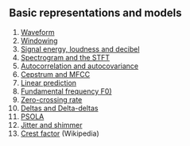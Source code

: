 ## Basic representations and models

1.  [Waveform](Waveform.ipynb) <!-- checked and updated -->
2.  [Windowing](Windowing.md)
3.  [Signal energy, loudness and decibel](Signal_energy_loudness_and_decibel.md)
4.  [Spectrogram and the STFT](Spectrogram_and_the_STFT.md)
5.  [Autocorrelation and autocovariance](Autocorrelation_and_autocovariance.md)
6.  [Cepstrum and MFCC](Cepstrum_and_MFCC.md)
7.  [Linear prediction](Linear_prediction.md)
8.  [Fundamental frequency F0)](Fundamental_frequency_F0.ipynb)
9.  [Zero-crossing rate](Zero-crossing_rate.md)
10. [Deltas and Delta-deltas](Deltas_and_Delta-deltas.md)
11. [PSOLA](Pitch-Synchoronous_Overlap-Add_PSOLA.ipynb)
12. [Jitter and shimmer](Jitter_and_shimmer.md) 
13. [Crest factor](https://en.wikipedia.org/wiki/Crest_factor) (Wikipedia)
